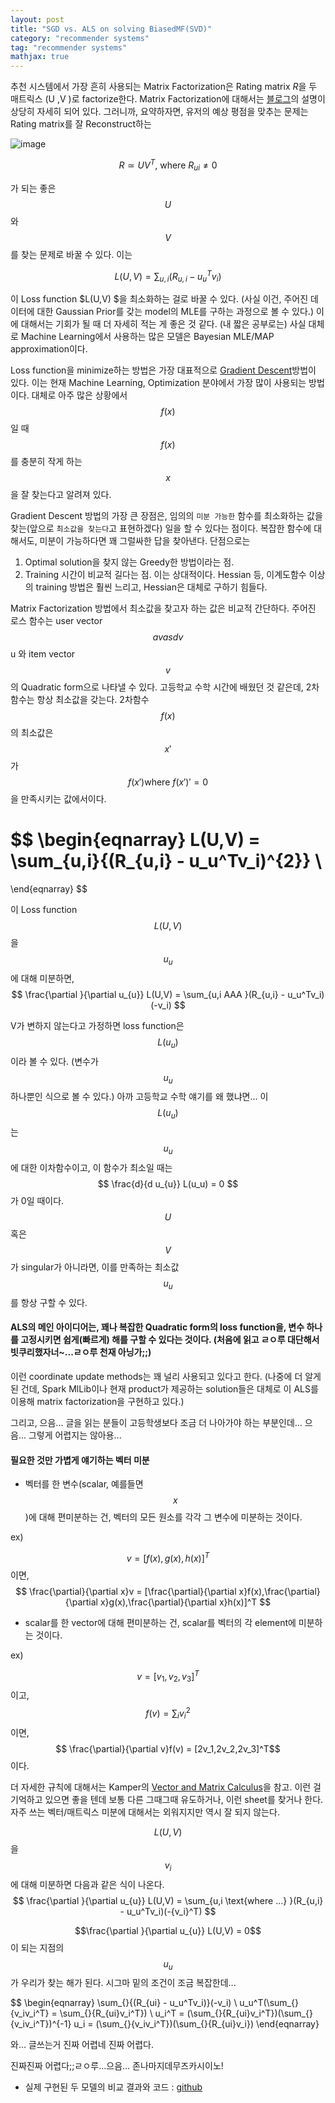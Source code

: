 ```yaml
---
layout: post
title: "SGD vs. ALS on solving BiasedMF(SVD)"
category: "recommender systems"
tag: "recommender systems"
mathjax: true
---
```



추천 시스템에서 가장 흔히 사용되는 Matrix Factorization은 Rating matrix $R$을 두 매트릭스 \(U ,V \)로 factorize한다.
Matrix Factorization에 대해서는 [블로그](http://sanghyukchun.github.io/73/)의 설명이 상당히 자세히 되어 있다.
그러니까, 요약하자면, 유저의 예상 평점을 맞추는 문제는 Rating matrix를 잘 Reconstruct하는


![image](http://shubham.chaudhary.xyz/blog/img/recommenders/matrix-decomposition.png)

$$
R  \simeq UV^T \text{, where }R_{ui} \neq 0
$$

가 되는 좋은 $$ U $$와 $$ V $$를 찾는 문제로 바꿀 수 있다. 이는

$$
L(U,V) = \sum_{u,i}{(R_{u,i} - u_u^Tv_i)}
$$


이 Loss function $L(U,V) $을 최소화하는 걸로 바꿀 수 있다. (사실 이건, 주어진 데이터에 대한 Gaussian Prior를 갖는 model의 MLE를 구하는 과정으로 볼 수 있다.) 이에 대해서는 기회가 될 때 더 자세히 적는 게 좋은 것 같다. (내 짧은 공부로는) 사실 대체로 Machine Learning에서 사용하는 많은 모델은 Bayesian MLE/MAP approximation이다.

Loss function을 minimize하는 방법은 가장 대표적으로 [Gradient Descent](https://en.wikipedia.org/wiki/Gradient_descent)방법이 있다. 이는 현재 Machine Learning, Optimization 분야에서 가장 많이 사용되는 방법이다. 대체로 아주 많은 상황에서 $$ f(x) $$일 때 $$ f(x) $$를 충분히 작게 하는 $$ x $$을 잘 찾는다고 알려져 있다.

Gradient Descent 방법의 가장 큰 장점은, 임의의 `미분 가능한` 함수를 최소화하는 값을 찾는(앞으로 `최소값을 찾는다`고 표현하겠다) 일을 할 수 있다는 점이다. 복잡한 함수에 대해서도, 미분이 가능하다면 꽤 그럴싸한 답을 찾아낸다. 단점으로는

1. Optimal solution을 찾지 않는 Greedy한 방법이라는 점.
2. Training 시간이 비교적 길다는 점.
	이는 상대적이다.  Hessian 등, 이계도함수 이상의 training 방법은 훨씬 느리고, Hessian은 대체로 구하기 힘들다.


Matrix Factorization 방법에서 최소값을 찾고자 하는 값은 비교적 간단하다.
주어진 로스 함수는 user vector  $$ avasdv $$ u  와 item vector $$v$$ 의 Quadratic form으로 나타낼 수 있다.
고등학교 수학 시간에 배웠던 것 같은데, 2차함수는 항상 최소값을 갖는다. 2차함수 $$ f(x) $$ 의 최소값은 $$ x' $$ 가 $$ f(x') \text{where }f(x')'= 0 $$ 을 만족시키는 값에서이다.

$$
\begin{eqnarray} 
L(U,V) = \sum_{u,i}{(R_{u,i} - u_u^Tv_i)^{2}} \\
= 
\end{eqnarray}
$$

이 Loss function $$L(U,V)$$을 $$ u_{u} $$에 대해 미분하면,
$$
\frac{\partial }{\partial u_{u}} L(U,V) = \sum_{u,i AAA }(R_{u,i} - u_u^Tv_i)(-v_i) 
$$

V가 변하지 않는다고 가정하면 loss function은 $$ L(u_u) $$이라 볼 수 있다. (변수가 $$u_u$$ 하나뿐인 식으로 볼 수 있다.)
아까 고등학교 수학 얘기를 왜 했냐면... 이 $$L(u_u)$$는 $$u_u$$에 대한 이차함수이고, 이 함수가 최소일 때는 $$ \frac{d}{d u_{u}} L(u_u) = 0 $$가 0일 때이다. $$U$$ 혹은 $$V$$가 singular가 아니라면, 이를 만족하는 최소값 $$u_u$$를 항상 구할 수 있다.

#### ALS의 메인 아이디어는, 꽤나 복잡한 Quadratic form의 loss function을, 변수 하나를 고정시키면 쉽게(빠르게) 해를 구할 수 있다는 것이다. (처음에 읽고 ㄹㅇ루 대단해서 빗쿠리했자너~...ㄹㅇ루 천재 아닝가;;)
이런 coordinate update methods는 꽤 널리 사용되고 있다고 한다. (나중에 더 알게 된 건데, Spark MlLib이나 현재 product가 제공하는 solution들은 대체로 이 ALS를 이용해 matrix factorization을 구현하고 있다.)

그리고, 으음... 글을 읽는 분들이 고등학생보다 조금 더 나아가야 하는 부분인데... 으음... 그렇게 어렵지는 않아용...

#### 필요한 것만 가볍게 얘기하는 벡터 미분

- 벡터를 한 변수(scalar, 예를들면 $$x$$)에 대해 편미분하는 건, 벡터의 모든 원소를 각각 그 변수에 미분하는 것이다.

ex)

$$ v = [f(x),g(x),h(x)]^T $$ 이면,  $$ \frac{\partial}{\partial x}v = [\frac{\partial}{\partial x}f(x),\frac{\partial}{\partial x}g(x),\frac{\partial}{\partial x}h(x)]^T $$

- scalar를 한 vector에 대해 편미분하는 건, scalar를 벡터의 각 element에 미분하는 것이다.

ex)

$$ v = [v_1,v_2,v_3]^T $$이고, $$ f(v) = \sum_{i} v_{i}^2 $$이면, 
$$ \frac{\partial}{\partial v}f(v) = [2v_1,2v_2,2v_3]^T$$이다.

더 자세한 규칙에 대해서는 Kamper의 [Vector and Matrix Calculus](http://www.kamperh.com/notes/kamper_matrixcalculus13.pdf)을 참고.
이런 걸 기억하고 있으면 좋을 텐데 보통 다른 그때그때 유도하거나, 이런 sheet를 찾거나 한다. 자주 쓰는 벡터/매트릭스 미분에 대해서는 외워지지만 역시 잘 되지 않는다.

$$ L(U,V) $$을 $$ v_{i} $$에 대해 미분하면 다음과 같은 식이 나온다.
$$
\frac{\partial }{\partial u_{u}} L(U,V) = \sum_{u,i \text{where ...} }(R_{u,i} - u_u^Tv_i)(-{v_i}^T)
$$

$$\frac{\partial }{\partial u_{u}} L(U,V) = 0$$이 되는 지점의 $$u_u$$가 우리가 찾는 해가 된다.
시그마 밑의 조건이 조금 복잡한데...

$$
\begin{eqnarray}
	\sum_{}{(R_{ui} - u_u^Tv_i)}(-v_i) \\
	u_u^T(\sum_{}{v_iv_i^T} = \sum_{}{R_{ui}v_i^T})  \\
	u_i^T = (\sum_{}{R_{ui}v_i^T})(\sum_{}{v_iv_i^T})^{-1}
	u_i = (\sum_{}{v_iv_i^T})(\sum_{}{R_{ui}v_i})
\end{eqnarray}


와... 글쓰는거 진짜 어렵네
진짜 어렵다.

진짜진짜 어렵다;;ㄹㅇ루...으음...
존나마지데무즈카시이노!


- 실제 구현된 두 모델의 비교 결과와 코드 : [github](https://github.com/ita9naiwa/BiasedMF-SGD-ALS-Example)